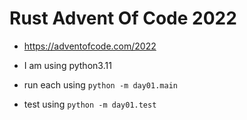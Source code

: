 # Rust Advent Of Code 2022

- https://adventofcode.com/2022

- I am using python3.11
- run each using `python -m day01.main`
- test using `python -m day01.test`
